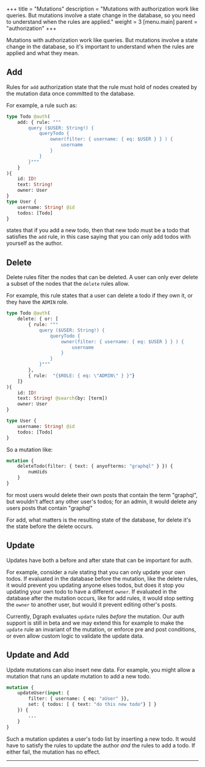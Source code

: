 +++
title = "Mutations"
description = "Mutations with authorization work like queries. But mutations involve a state change in the database, so you need to understand when the rules are applied."
weight = 3
[menu.main]
    parent = "authorization"
+++

Mutations with authorization work like queries. But mutations involve a state change in the database, so it's important to understand when the rules are applied and what they mean.

## Add

Rules for `add` authorization state that the rule must hold of nodes created by the mutation data once committed to the database.

For example, a rule such as:

```graphql
type Todo @auth(
    add: { rule: """
        query ($USER: String!) { 
            queryTodo {
                owner(filter: { username: { eq: $USER } } ) { 
                    username
                } 
            } 
        }"""
    }
){
    id: ID!
    text: String!
    owner: User
}
type User {
    username: String! @id
    todos: [Todo]
}
```

states that if you add a new todo, then that new todo must be a todo that satisfies the `add` rule, in this case saying that you can only add todos with yourself as the author.

## Delete

Delete rules filter the nodes that can be deleted.  A user can only ever delete a subset of the nodes that the `delete` rules allow.  

For example, this rule states that a user can delete a todo if they own it, or they have the `ADMIN` role.

```graphql
type Todo @auth(
    delete: { or: [ 
        { rule: """
            query ($USER: String!) { 
                queryTodo {
                    owner(filter: { username: { eq: $USER } } ) { 
                        username
                    } 
                } 
            }"""
        },
        { rule:  "{$ROLE: { eq: \"ADMIN\" } }"}
    ]}
){
    id: ID!
    text: String! @search(by: [term])
    owner: User
}

type User {
    username: String! @id
    todos: [Todo]
}
```

So a mutation like:

```graphql
mutation {
    deleteTodo(filter: { text: { anyofterms: "graphql" } }) {
        numUids    
    }
}
```

for most users would delete their own posts that contain the term "graphql", but wouldn't affect any other user's todos; for an admin, it would delete any users posts that contain "graphql"

For add, what matters is the resulting state of the database, for delete it's the state before the delete occurs.

## Update

Updates have both a before and after state that can be important for auth.  

For example, consider a rule stating that you can only update your own todos.  If evaluated in the database before the mutation, like the delete rules, it would prevent you updating anyone elses todos, but does it stop you updating your own todo to have a different `owner`.  If evaluated in the database after the mutation occurs, like for add rules, it would stop setting the `owner` to another user, but would it prevent editing other's posts.

Currently, Dgraph evaluates `update` rules _before_ the mutation.  Our auth support is still in beta and we may extend this for example to make the `update` rule an invariant of the mutation, or enforce pre and post conditions, or even allow custom logic to validate the update data.

## Update and Add

Update mutations can also insert new data.  For example, you might allow a mutation that runs an update mutation to add a new todo.

```graphql
mutation {
    updateUser(input: {
        filter: { username: { eq: "aUser" }},
        set: { todos: [ { text: "do this new todo"} ] }
    }) {
        ...
    }
}
```

Such a mutation updates a user's todo list by inserting a new todo.  It would have to satisfy the rules to update the author _and_ the rules to add a todo.  If either fail, the mutation has no effect.

---